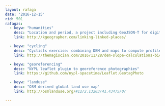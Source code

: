 ```yaml
---
layout: rafaga
date: '2016-12-15'
rid: 501
rafagas:
  - keyw: "humanities"
    desc: "Location and period, a project including GeoJSON-T for digital humanities research"
    link: http://kgeographer.com/linking-linked-places/

  - keyw: "cycling"
    desc: "Cyclists exercise: combining DEM and maps to compute profiles and slopes"
    link: http://themagiscian.com/2016/11/28/dem-slope-calculations-bicycle-routing-postgis/

  - keyw: "georeferencing"
    desc: "NYPL leaflet plugin to georeference photographies"
    link: https://github.com/nypl-spacetime/Leaflet.GeotagPhoto

  - keyw: "landuse"
    desc: "OSM derived global land use map"
    link: http://osmlanduse.org/#12/2.13203/41.43475/0/

---
```

